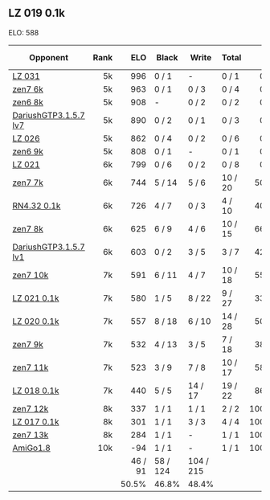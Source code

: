 ## LZ 019 0.1k ##

ELO: 588

Opponent | Rank | ELO | Black | Write | Total | Win rate
---------|-----:|----:|-------|-------|-------|-------:
[LZ 031](LZ%20031.md) | 5k | 996 | 0 / 1 | - | 0 / 1 | 0.0%
[zen7 6k](zen7%206k.md) | 5k | 963 | 0 / 1 | 0 / 3 | 0 / 4 | 0.0%
[zen6 8k](zen6%208k.md) | 5k | 908 | - | 0 / 2 | 0 / 2 | 0.0%
[DariushGTP3.1.5.7 lv7](DariushGTP3.1.5.7%20lv7.md) | 5k | 890 | 0 / 2 | 0 / 1 | 0 / 3 | 0.0%
[LZ 026](LZ%20026.md) | 5k | 862 | 0 / 4 | 0 / 2 | 0 / 6 | 0.0%
[zen6 9k](zen6%209k.md) | 5k | 808 | 0 / 1 | - | 0 / 1 | 0.0%
[LZ 021](LZ%20021.md) | 6k | 799 | 0 / 6 | 0 / 2 | 0 / 8 | 0.0%
[zen7 7k](zen7%207k.md) | 6k | 744 | 5 / 14 | 5 / 6 | 10 / 20 | 50.0%
[RN4.32 0.1k](RN4.32%200.1k.md) | 6k | 726 | 4 / 7 | 0 / 3 | 4 / 10 | 40.0%
[zen7 8k](zen7%208k.md) | 6k | 625 | 6 / 9 | 4 / 6 | 10 / 15 | 66.7%
[DariushGTP3.1.5.7 lv1](DariushGTP3.1.5.7%20lv1.md) | 6k | 603 | 0 / 2 | 3 / 5 | 3 / 7 | 42.9%
[zen7 10k](zen7%2010k.md) | 7k | 591 | 6 / 11 | 4 / 7 | 10 / 18 | 55.6%
[LZ 021 0.1k](LZ%20021%200.1k.md) | 7k | 580 | 1 / 5 | 8 / 22 | 9 / 27 | 33.3%
[LZ 020 0.1k](LZ%20020%200.1k.md) | 7k | 557 | 8 / 18 | 6 / 10 | 14 / 28 | 50.0%
[zen7 9k](zen7%209k.md) | 7k | 532 | 4 / 13 | 3 / 5 | 7 / 18 | 38.9%
[zen7 11k](zen7%2011k.md) | 7k | 523 | 3 / 9 | 7 / 8 | 10 / 17 | 58.8%
[LZ 018 0.1k](LZ%20018%200.1k.md) | 7k | 440 | 5 / 5 | 14 / 17 | 19 / 22 | 86.4%
[zen7 12k](zen7%2012k.md) | 8k | 337 | 1 / 1 | 1 / 1 | 2 / 2 | 100.0%
[LZ 017 0.1k](LZ%20017%200.1k.md) | 8k | 301 | 1 / 1 | 3 / 3 | 4 / 4 | 100.0%
[zen7 13k](zen7%2013k.md) | 8k | 284 | 1 / 1 | - | 1 / 1 | 100.0%
[AmiGo1.8](AmiGo1.8.md) | 10k | -94 | 1 / 1 | - | 1 / 1 | 100.0%
 | | | 46 / 91 | 58 / 124 | 104 / 215 | 
 | | | 50.5% | 46.8% | 48.4% | 
